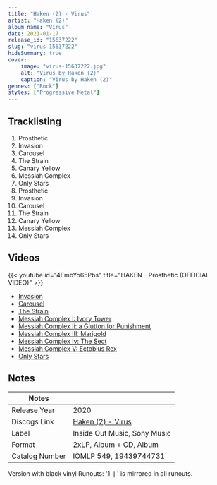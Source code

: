 ```yaml
---
title: "Haken (2) - Virus"
artist: "Haken (2)"
album_name: "Virus"
date: 2021-01-17
release_id: "15637222"
slug: "virus-15637222"
hideSummary: true
cover:
    image: "virus-15637222.jpg"
    alt: "Virus by Haken (2)"
    caption: "Virus by Haken (2)"
genres: ["Rock"]
styles: ["Progressive Metal"]
---
```


## Tracklisting
1. Prosthetic
2. Invasion
3. Carousel
4. The Strain
5. Canary Yellow
6. Messiah Complex
7. Only Stars
8. Prosthetic
9. Invasion
10. Carousel
11. The Strain
12. Canary Yellow
13. Messiah Complex
14. Only Stars

## Videos
{{< youtube id="4EmbYo65Pbs" title="HAKEN - Prosthetic (OFFICIAL VIDEO)" >}}
- [Invasion](https://www.youtube.com/watch?v=9XvK6cMoVu0)
- [Carousel](https://www.youtube.com/watch?v=84G_kyB9TDo)
- [The Strain](https://www.youtube.com/watch?v=8gVsg6Whnoo)
- [Messiah Complex I: Ivory Tower](https://www.youtube.com/watch?v=8RScoWKlza0)
- [Messiah Complex Ii: a Glutton for Punishment](https://www.youtube.com/watch?v=ARxTP7BUnFg)
- [Messiah Complex III: Marigold](https://www.youtube.com/watch?v=KcgmiMkpbO0)
- [Messiah Complex Iv: The Sect](https://www.youtube.com/watch?v=ChXXRVOAtzo)
- [Messiah Complex V: Ectobius Rex](https://www.youtube.com/watch?v=YkzpCm9QRnE)
- [Only Stars](https://www.youtube.com/watch?v=BP55LZwJgRI)


## Notes

| Notes          |             |
| ---------------| ----------- |
| Release Year   | 2020 |
| Discogs Link   | [Haken (2) - Virus](https://www.discogs.com/release/15637222-Haken-Virus) |
| Label          | Inside Out Music, Sony Music |
| Format         | 2xLP, Album + CD, Album |
| Catalog Number | IOMLP 549, 19439744731 |

Version with black vinyl  Runouts: '1 ❘' is mirrored in all runouts.

